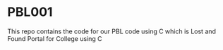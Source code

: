 # PBL001
This repo contains the code for our PBL code using C which is Lost and Found Portal for College using C
